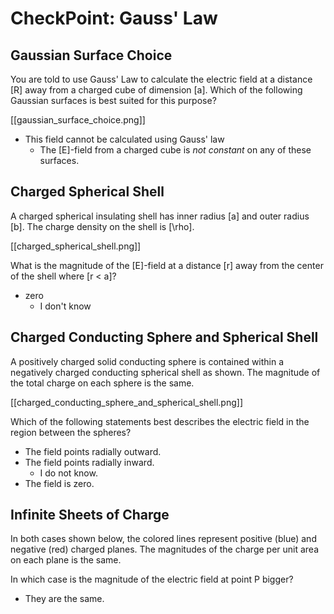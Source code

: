 # CheckPoint: Gauss' Law

## Gaussian Surface Choice
You are told to use Gauss' Law to calculate 
the electric field at a distance \[R\] away from 
a charged cube of dimension \[a\]. Which of the 
following Gaussian surfaces is best suited for 
this purpose?

[[gaussian_surface_choice.png]]

* This field cannot be calculated using Gauss' law
  * The \[E\]-field from a charged cube is _not constant_ 
    on any of these surfaces.

## Charged Spherical Shell
A charged spherical insulating shell has inner radius \[a\] 
and outer radius \[b\]. The charge density on the shell is \[\rho\].

[[charged_spherical_shell.png]]

What is the magnitude of the \[E\]-field at a distance \[r\] away from the 
center of the shell where \[r < a\]?

* zero
  * I don't know

## Charged Conducting Sphere and Spherical Shell
A positively charged solid conducting sphere is contained within a 
negatively charged conducting spherical shell as shown. The magnitude 
of the total charge on each sphere is the same.

[[charged_conducting_sphere_and_spherical_shell.png]]

Which of the following statements best describes the electric field 
in the region between the spheres?
* The field points radially outward.
* The field points radially inward.
  * I do not know.
* The field is zero.

## Infinite Sheets of Charge
In both cases shown below, the colored lines represent positive (blue) 
and negative (red) charged planes. The magnitudes of the charge per unit 
area on each plane is the same.

 In which case is the magnitude of the electric field at point P bigger?

* They are the same.